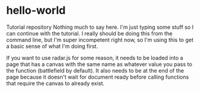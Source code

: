 # hello-world
Tutorial repository
Nothing much to say here. I'm just typing some stuff so I can continue with the tutorial. I really should be doing this from the command line, but I'm super incompetent right now, so I'm using this to get a basic sense of what I'm doing first.

If you want to use radar.js for some reason, it needs to be loaded into a page that has a canvas with the same name as whatever value you pass to the function (battlefield by default). It also needs to be at the end of the page because it doesn't wait for document ready before calling functions that require the canvas to already exist.
